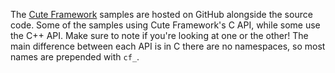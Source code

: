 The [Cute Framework](https://github.com/RandyGaul/cute_framework/tree/master/samples) samples are hosted on GitHub alongside the source code. Some of the samples using Cute Framework's C API, while some use the C++ API. Make sure to note if you're looking at one or the other! The main difference between each API is in C there are no namespaces, so most names are prepended with `cf_`.
